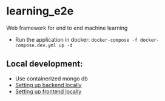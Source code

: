 # learning_e2e
Web framework for end to end machine learning

* Run the application in docker: `docker-compose -f docker-compose.dev.yml up -d`

## Local development:
* Use containerized mongo db
* [Setting up backend locally](./backend/README.md)
* [Setting up frontend locally](./frontend/README.md)
